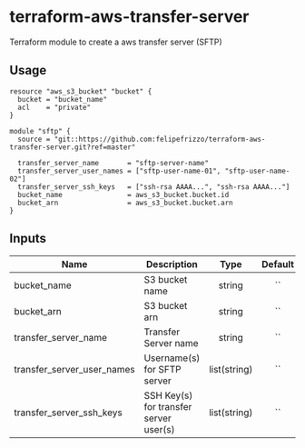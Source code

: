 # terraform-aws-transfer-server

Terraform module to create a aws transfer server (SFTP)

## Usage

```hcl
resource "aws_s3_bucket" "bucket" {
  bucket = "bucket_name"
  acl    = "private"
}

module "sftp" {
  source = "git::https://github.com:felipefrizzo/terraform-aws-transfer-server.git?ref=master"

  transfer_server_name       = "sftp-server-name"
  transfer_server_user_names = ["sftp-user-name-01", "sftp-user-name-02"]
  transfer_server_ssh_keys   = ["ssh-rsa AAAA...", "ssh-rsa AAAA..."]
  bucket_name                = aws_s3_bucket.bucket.id
  bucket_arn                 = aws_s3_bucket.bucket.arn
}
```

## Inputs

| Name | Description | Type | Default | Required |
|------|-------------|:----:|:-------:|:--------:|
| bucket_name | S3 bucket name | string | `` | yes |
| bucket_arn | S3 bucket arn | string | `` | yes |
| transfer_server_name | Transfer Server name | string | `` | yes |
| transfer_server_user_names | Username(s) for SFTP server | list(string) | `` | yes |
| transfer_server_ssh_keys | SSH Key(s) for transfer server user(s) | list(string) | `` | yes |
